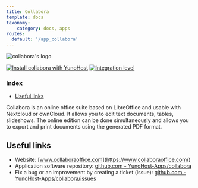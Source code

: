 ```yaml
---
title: Collabora
template: docs
taxonomy:
    category: docs, apps
routes:
  default: '/app_collabora'
---
```


![collabora's logo](image://collabora_logo.png?height=80)

[![Install collabora with YunoHost](https://install-app.yunohost.org/install-with-yunohost.png)](https://install-app.yunohost.org/?app=collabora) [![Integration level](https://dash.yunohost.org/integration/collabora.svg)](https://dash.yunohost.org/appci/app/collabora)

### Index

- [Useful links](#useful-links)

Collabora is an online office suite based on LibreOffice and usable with Nextcloud or ownCloud. It allows you to edit text documents, tables, slideshows. The online edition can be done simultaneously and allows you to export and print documents using the generated PDF format.

## Useful links

+ Website: [www.collaboraoffice.com](https://www.collaboraoffice.com/)
+ Application software repository: [github.com - YunoHost-Apps/collabora](https://github.com/YunoHost-Apps/collabora_ynh)
+ Fix a bug or an improvement by creating a ticket (issue): [github.com - YunoHost-Apps/collabora/issues](https://github.com/YunoHost-Apps/collabora_ynh/issues)
